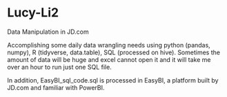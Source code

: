 # Lucy-Li2
Data Manipulation in JD.com

Accomplishing some daily data wrangling needs using python (pandas, numpy), R (tidyverse, data.table), SQL (processed on hive). Sometimes the amount of data will be huge and excel cannot open it and it will take me over an hour to run just one SQL file.

In addition, EasyBI_sql_code.sql is processed in EasyBI, a platform built by JD.com and familiar with PowerBI.
